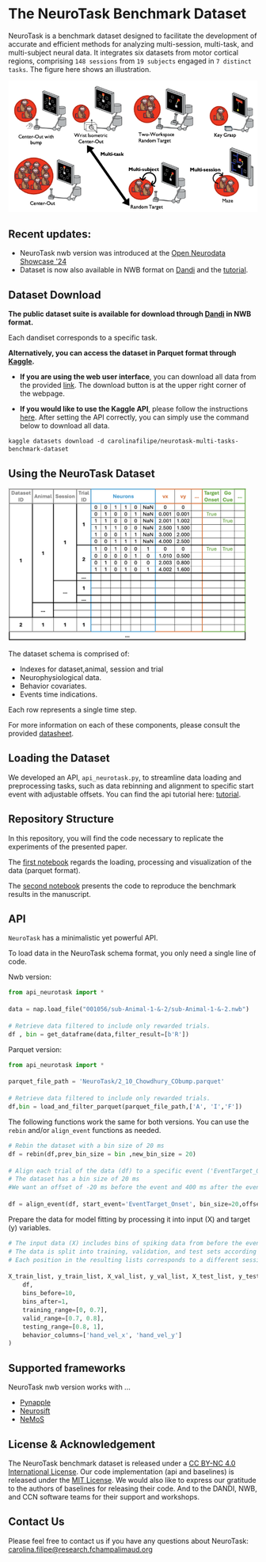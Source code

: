 # The NeuroTask Benchmark Dataset

NeuroTask is a benchmark dataset designed to facilitate the development of accurate and efficient methods for analyzing multi-session, multi-task, and multi-subject neural data. It integrates six datasets from motor cortical regions, comprising `148 sessions` from `19 subjects` engaged in `7 distinct tasks`.
The figure here shows an illustration.

<img src='img/NeuroTask3.png' width='680px'>

## Recent updates:
- NeuroTask nwb version was introduced at the [Open Neurodata Showcase '24](https://neurodatawithoutborders.github.io/nwb_hackathons/HCK20_2024_OpenNeurodataShowcase/)
- Dataset is now also available in NWB format on [Dandi](https://dandiarchive.org/dandiset/search?search=neurotask) and the [tutorial](tutorial_data_analysis_nwb.ipynb). 

## Dataset Download

**The public dataset suite is available for download through [Dandi](https://dandiarchive.org/dandiset/search?search=neurotask) in NWB format.** 

Each dandiset corresponds to a specific task.

**Alternatively, you can access the dataset in Parquet format through [Kaggle](https://www.kaggle.com/datasets/carolinafilipe/neurotask-multi-tasks-benchmark-dataset).** 

- **If you are using the web user interface**, you can download all data from the provided [link](https://www.kaggle.com/datasets/carolinafilipe/neurotask-multi-tasks-benchmark-dataset). The download button is at the upper right corner of the webpage.

- **If you would like to use the Kaggle API**, please follow the instructions [here](https://github.com/Kaggle/kaggle-api). After setting the API correctly, you can simply use the command below to download all data.

```
kaggle datasets download -d carolinafilipe/neurotask-multi-tasks-benchmark-dataset
```

## Using the NeuroTask Dataset

<img src='img/dataset.png' width='480px'>

The dataset schema is comprised of:

* Indexes for dataset,animal, session and trial
* Neurophysiological data.
* Behavior covariates.
* Events time indications.

Each row represents a single time step.

For more information on each of these components, please consult the provided [datasheet](docs/NeuroTask_datasheet.pdf).

## Loading the Dataset
We developed an API, `api_neurotask.py`, to streamline data loading and preprocessing tasks, such as data rebinning and alignment to specific start event with adjustable offsets. You can find the api tutorial here: [tutorial](tutorial_data_analysis.ipynb).

## Repository Structure

In this repository, you will find the code necessary to replicate the experiments of the presented paper.

The [first notebook](tutorial_data_analysis.ipynb) regards the loading, processing and visualization of the data (parquet format).


The [second notebook](tutorial_baselines.ipynb) presents the code to reproduce the benchmark results in the manuscript. 

## API <a name="API"></a>

`NeuroTask` has a minimalistic yet powerful API.

To load data in the NeuroTask schema format, you only need a single line of code.

Nwb version:
```python
from api_neurotask import *

data = nap.load_file("001056/sub-Animal-1-&-2/sub-Animal-1-&-2.nwb")

# Retrieve data filtered to include only rewarded trials.
df , bin = get_dataframe(data,filter_result=[b'R'])
```

Parquet version:
```python
from api_neurotask import *

parquet_file_path = 'NeuroTask/2_10_Chowdhury_CObump.parquet'

# Retrieve data filtered to include only rewarded trials.
df,bin = load_and_filter_parquet(parquet_file_path,['A', 'I','F'])
```

The following functions work the same for both versions. You can use the `rebin` and/or `align_event` functions as needed.

```python
# Rebin the dataset with a bin size of 20 ms 
df = rebin(df,prev_bin_size = bin ,new_bin_size = 20)

# Align each trial of the data (df) to a specific event ('EventTarget_Onset')
# The dataset has a bin size of 20 ms
#We want an offset of -20 ms before the event and 400 ms after the event

df = align_event(df, start_event='EventTarget_Onset', bin_size=20,offset_min=-20,offset_max=400)

```
Prepare the data for model fitting by processing it into input (X) and target (y) variables.

```python
# The input data (X) includes bins of spiking data from before the event, while the target (y) includes bins of future behavior variables (behavior_columns) to predict (e.g., 1 for the next time step prediction).
# The data is split into training, validation, and test sets according to the specified ranges.
# Each position in the resulting lists corresponds to a different session.

X_train_list, y_train_list, X_val_list, y_val_list, X_test_list, y_test_list = process_data(
    df, 
    bins_before=10, 
    bins_after=1,
    training_range=[0, 0.7], 
    valid_range=[0.7, 0.8], 
    testing_range=[0.8, 1], 
    behavior_columns=['hand_vel_x', 'hand_vel_y']
)
```

## Supported frameworks <a name="Supported-frameworks"></a>

NeuroTask nwb version works with ...

- [Pynapple](https://github.com/pynapple-org/pynapple)
- [Neurosift](https://neurosift.app/?p=/dandi)
- [NeMoS](https://github.com/flatironinstitute/nemos)

## License \& Acknowledgement
The NeuroTask benchmark dataset is released under a [CC BY-NC 4.0 International License](https://creativecommons.org/licenses/by-nc/4.0). Our code implementation (api and baselines) is released under the [MIT License](https://opensource.org/licenses/MIT). We would also like to express our gratitude to the authors of baselines for releasing their code. And to the DANDI, NWB, and CCN software teams for their support and workshops.

## Contact Us
Please feel free to contact us if you have any questions about NeuroTask: carolina.filipe@research.fchampalimaud.org










